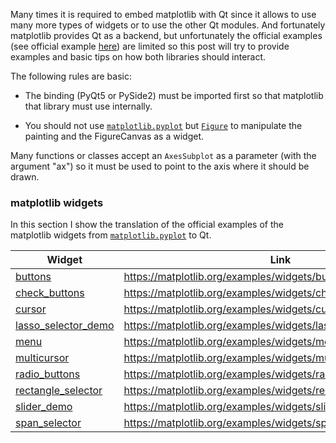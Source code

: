 Many times it is required to embed matplotlib with Qt since it allows to use many more types of widgets or to use the other Qt modules. And fortunately matplotlib provides Qt as a backend, but unfortunately the official examples (see official example [here](https://matplotlib.org/3.2.1/gallery/user_interfaces/embedding_in_qt_sgskip.html)) are limited so this post will try to provide examples and basic tips on how both libraries should interact.

The following rules are basic:

- The binding (PyQt5 or PySide2) must be imported first so that matplotlib that library must use internally.

- You should not use [`matplotlib.pyplot`](https://matplotlib.org/users/pyplot_tutorial.html) but [`Figure`](https://matplotlib.org/3.2.1/api/_as_gen/matplotlib.figure.Figure.html) to manipulate the painting and the FigureCanvas as a widget.

Many functions or classes accept an `AxesSubplot` as a parameter (with the argument "ax") so it must be used to point to the axis where it should be drawn.

### matplotlib widgets

In this section I show the translation of the official examples of the matplotlib widgets from [`matplotlib.pyplot`](https://matplotlib.org/users/pyplot_tutorial.html) to Qt.

| Widget                                                | Link                                                             |
| ----------------------------------------------------- | ---------------------------------------------------------------- |
| [buttons](widgets/buttons.py)                         | https://matplotlib.org/examples/widgets/buttons.html             |
| [check_buttons](widgets/check_buttons.py)             | https://matplotlib.org/examples/widgets/check_buttons.html       |
| [cursor](widgets/cursor.py)                           | https://matplotlib.org/examples/widgets/cursor.html              |
| [lasso_selector_demo](widgets/lasso_selector_demo.py) | https://matplotlib.org/examples/widgets/lasso_selector_demo.html |
| [menu](widgets/menu.py)                               | https://matplotlib.org/examples/widgets/menu.html                |
| [multicursor](widgets/multicursor.py)                 | https://matplotlib.org/examples/widgets/multicursor.html         |
| [radio_buttons](widgets/radio_buttons.py)             | https://matplotlib.org/examples/widgets/radio_buttons.html       |
| [rectangle_selector](widgets/rectangle_selector.py)   | https://matplotlib.org/examples/widgets/rectangle_selector.html  |
| [slider_demo](widgets/slider_demo.py)                 | https://matplotlib.org/examples/widgets/slider_demo.html         |
| [span_selector](widgets/span_selector.py)             | https://matplotlib.org/examples/widgets/span_selector.html       |
